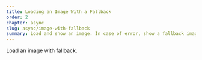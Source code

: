 ```yaml
---
title: Loading an Image With a Fallback
order: 2
chapter: async
slug: async/image-with-fallback
summary: Load and show an image. In case of error, show a fallback image.
---
```


Load an image with fallback.

